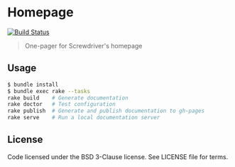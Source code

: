 # Homepage
[![Build Status][status-image]][status-url]

> One-pager for Screwdriver's homepage

## Usage

```bash
$ bundle install
$ bundle exec rake --tasks
rake build    # Generate documentation
rake doctor   # Test configuration
rake publish  # Generate and publish documentation to gh-pages
rake serve    # Run a local documentation server
```

## License

Code licensed under the BSD 3-Clause license. See LICENSE file for terms.

[status-image]: https://cd.screwdriver.cd/pipelines/2adc50a62f268d10f1e11b6106cf0a787566bca7/badge
[status-url]: https://cd.screwdriver.cd/pipelines/2adc50a62f268d10f1e11b6106cf0a787566bca7
